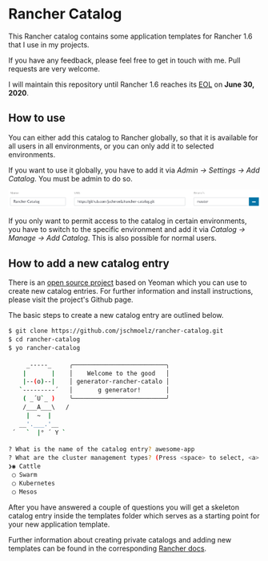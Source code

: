 # Rancher Catalog

This Rancher catalog contains some application templates for Rancher 1.6 that I use in my projects.

If you have any feedback, please feel free to get in touch with me.
Pull requests are very welcome.

I will maintain this repository until Rancher 1.6 reaches its [EOL](https://rancher.com/support-maintenance-terms/) on
__June 30, 2020__.

## How to use

You can either add this catalog to Rancher globally, so that it is available for all users in all environments, or you
can only add it to selected environments.

If you want to use it globally, you have to add it via _Admin → Settings → Add Catalog_. You must be admin to do so.

![Adding catalog globally](add-catalog-globally.png)

If you only want to permit access to the catalog in certain environments, you have to switch to the specific environment
and add it via _Catalog → Manage → Add Catalog_. This is also possible for normal users.

## How to add a new catalog entry

There is an [open source project](https://github.com/slashgear/generator-rancher-catalog) based on Yeoman which you can
use to create new catalog entries. For further information and install instructions, please visit the project's Github
page. 

The basic steps to create a new catalog entry are outlined below.

```bash
$ git clone https://github.com/jschmoelz/rancher-catalog.git
$ cd rancher-catalog
$ yo rancher-catalog

     _-----_     ╭──────────────────────────╮
    |       |    │    Welcome to the good   │
    |--(o)--|    │ generator-rancher-catalo │
   `---------´   │       g generator!       │
    ( _´U`_ )    ╰──────────────────────────╯
    /___A___\   /
     |  ~  |     
   __'.___.'__   
 ´   `  |° ´ Y ` 

? What is the name of the catalog entry? awesome-app
? What are the cluster management types? (Press <space> to select, <a> to toggle all, <i> to inverse selection)
❯◉ Cattle
 ◯ Swarm
 ◯ Kubernetes
 ◯ Mesos
```

After you have answered a couple of questions you will get a skeleton catalog entry inside the templates folder which
serves as a starting point for your new application template.

Further information about creating private catalogs and adding new templates can be found in the corresponding
[Rancher docs](https://rancher.com/docs/rancher/v1.6/en/catalog/private-catalog/).
